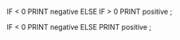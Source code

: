 IF < 0
    PRINT negative
ELSE IF > 0 
    PRINT positive
;

IF < 0
    PRINT negative
ELSE
    PRINT positive
;